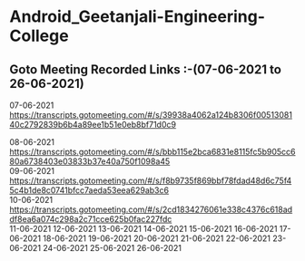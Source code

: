 # Android_Geetanjali-Engineering-College

## Goto Meeting  Recorded Links :-(07-06-2021 to 26-06-2021)
07-06-2021
https://transcripts.gotomeeting.com/#/s/39938a4062a124b8306f0051308140c2792839b6b4a89ee1b51e0eb8bf71d0c9<br>

08-06-2021
https://transcripts.gotomeeting.com/#/s/bbb115e2bca6831e8115fc5b905cc680a6738403e03833b37e40a750f1098a45<br>
09-06-2021
https://transcripts.gotomeeting.com/#/s/f8b9735f869bbf78fdad48d6c75f45c4b1de8c0741bfcc7aeda53eea629ab3c6<br>
10-06-2021
https://transcripts.gotomeeting.com/#/s/2cd1834276061e338c4376c618addf8ea6a074c298a2c71cce625b0fac227fdc<br>
11-06-2021
12-06-2021
13-06-2021
14-06-2021
15-06-2021
16-06-2021
17-06-2021
18-06-2021
19-06-2021
20-06-2021
21-06-2021
22-06-2021
23-06-2021
24-06-2021
25-06-2021
26-06-2021



